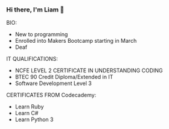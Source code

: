### Hi there, I'm Liam 👋

BIO:
-  New to programming
-  Enrolled into Makers Bootcamp starting in March
-  Deaf

IT QUALIFICATIONS:
-  NCFE LEVEL 2 CERTIFICATE IN UNDERSTANDING CODING
-  BTEC 90 Credit Diploma/Extended in IT
-  Software Development Level 3 
  
 CERTIFICATES FROM Codecademy:
- Learn Ruby
- Learn C#
- Learn Python 3

